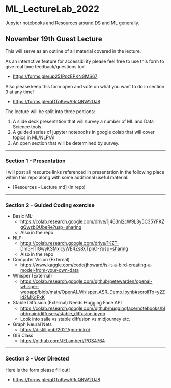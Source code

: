 # ML_LectureLab_2022
Jupyter notebooks and Resources around DS and ML generally.

## November 19th Guest Lecture
This will serve as an outline of all material covered in the lecture. 

As an interactive feature for accessibility please feel free to use this form to give real time feedback/questions too!
* https://forms.gle/up251PpzEPKNGMS67

Also please keep this form open and vote on what you want to do in section 3 at any time!
* https://forms.gle/qDTpKywARcQNW2UJ8

The lecture will be split into three portions: 
1. A slide deck presentation that will survey a number of ML and Data Science tools.
2. A guided series of jupyter notebooks in google colab that will cover topics in ML/NLP/AI
3. An open section that will be determined by survey. 

--------

### Section 1 - Presentation

I will post all resource links referenced in presentation in the following place within this repo along with some additional useful material:
- [Resources - Lecture.md] (In repo)

--------

### Section 2 - Guided Coding exercise

- Basic ML:
    - https://colab.research.google.com/drive/1j463nl2cW9L3y5C35YFKZgQwzbQUbeRe?usp=sharing
    - Also in the repo
- NLP:
    - https://colab.research.google.com/drive/1KZT-Dm5HTIGwyKSMxicyWE4Zs8XTpnO-?usp=sharing
    - Also in the repo
- Computer Vision (External)
    - https://www.kaggle.com/code/jhoward/is-it-a-bird-creating-a-model-from-your-own-data
- Whisper (External)  
    - https://colab.research.google.com/github/petewarden/openai-whisper-webapp/blob/main/OpenAI_Whisper_ASR_Demo.ipynb#scrollTo=y2Zid2MKdPxK
- Stable Diffusion (External) Needs Hugging Face API
    - https://colab.research.google.com/github/huggingface/notebooks/blob/main/diffusers/stable_diffusion.ipynb
    - Look into salle vs stable diffusion vs midjourney etc.
- Graph Neural Nets
    - https://distill.pub/2021/gnn-intro/
- GIS Class
    - https://github.com/JELambert/POS4764


---------

### Section 3 - User Directed

Here is the form please fill out!
* https://forms.gle/qDTpKywARcQNW2UJ8

